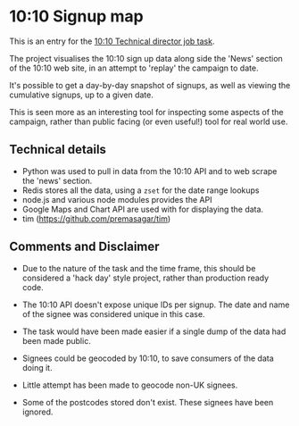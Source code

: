 # 10:10 Signup map

This is an entry for the [10:10 Technical director job task](http://www.1010global.org/uk/2011/05/job-opening-technical-director).

The project visualises the 10:10 sign up data along side the 'News' section of the 10:10 web site, in an attempt to 'replay' the campaign to date.

It's possible to get a day-by-day snapshot of signups, as well as viewing the cumulative signups, up to a given date.

This is seen more as an interesting tool for inspecting some aspects of the campaign, rather than public facing (or even useful!) tool for real world use.

## Technical details
* Python was used to pull in data from the 10:10 API and to web scrape the 'news' section.
* Redis stores all the data, using a `zset` for the date range lookups
* node.js and various node modules provides the API
* Google Maps and Chart API are used with for displaying the data.
* tim (https://github.com/premasagar/tim)


## Comments and Disclaimer
* Due to the nature of the task and the time frame, this should be considered a 'hack day' style project, rather than production ready code.

* The 10:10 API doesn't expose unique IDs per signup.  The date and name of the signee was considered unique in this case.

* The task would have been made easier if a single dump of the data had been made public.  

* Signees could be geocoded by 10:10, to save consumers of the data doing it.

* Little attempt has been made to geocode non-UK signees.

* Some of the postcodes stored don't exist.  These signees have been ignored.
